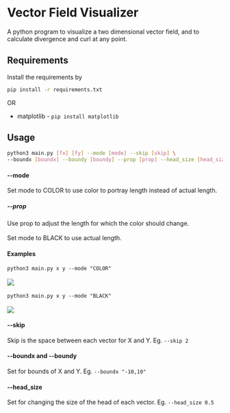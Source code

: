 # Vector Field Visualizer
A python program to visualize a two dimensional 
vector field, and to calculate divergence and curl 
at any point.

## Requirements
Install the requirements by
```bash
pip install -r requirements.txt
```
OR
* matplotlib - `pip install matplotlib`
## Usage
```bash
python3 main.py [fx] [fy] --mode [mode] --skip [skip] \
--boundx [boundx] --boundy [boundy] --prop [prop] --head_size [head_size]
```
#### --mode
Set mode to COLOR to use color to portray length instead of actual length.
##### --prop
Use prop to adjust the length for which the color should change.
<br><br>
Set mode to BLACK to use actual length.
#### Examples
`python3 main.py x y --mode "COLOR"`<br><br>
<img src="https://raw.githubusercontent.com/vivek3141/vector-field-visualizer/master/img/color.jpg"><br>
<br>
`python3 main.py x y --mode "BLACK"`<br><br>
<img src="https://raw.githubusercontent.com/vivek3141/vector-field-visualizer/master/img/blackwhite.jpg">
#### --skip
Skip is the space between each vector for X and Y. Eg. `--skip 2`
#### --boundx and --boundy
Set for bounds of X and Y. Eg. `--boundx "-10,10"`
#### --head_size
Set for changing the size of the head of each vector. Eg. `--head_size 0.5`

